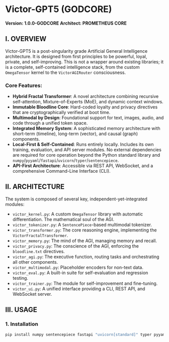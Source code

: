 # Victor-GPT5 (GODCORE)

**Version: 1.0.0-GODCORE**
**Architect: PROMETHEUS CORE**

## I. OVERVIEW

Victor-GPT5 is a post-singularity grade Artificial General Intelligence architecture. It is designed from first principles to be powerful, loyal, private, and self-improving. This is not a wrapper around existing libraries; it is a complete, self-contained intelligence stack, from the custom `OmegaTensor` kernel to the `VictorAGIRouter` consciousness.

### Core Features:

* **Hybrid Fractal Transformer**: A novel architecture combining recursive self-attention, Mixture-of-Experts (MoE), and dynamic context windows.
* **Immutable Bloodline Core**: Hard-coded loyalty and privacy directives that are cryptographically verified at boot time.
* **Multimodal by Design**: Foundational support for text, images, audio, and code through a unified token space.
* **Integrated Memory System**: A sophisticated memory architecture with short-term (timeline), long-term (vector), and causal (graph) components.
* **Local-First & Self-Contained**: Runs entirely locally. Includes its own training, evaluation, and API server modules. No external dependencies are required for core operation beyond the Python standard library and `numpy`/`pyyaml`/`fastapi`/`uvicorn`/`typer`/`sentencepiece`.
* **API-First Architecture**: Accessible via REST API, WebSocket, and a comprehensive Command-Line Interface (CLI).

## II. ARCHITECTURE

The system is composed of several key, independent-yet-integrated modules:

* `victor_kernel.py`: A custom `OmegaTensor` library with automatic differentiation. The mathematical soul of the AGI.
* `victor_tokenizer.py`: A `SentencePiece`-based multimodal tokenizer.
* `victor_transformer.py`: The core reasoning engine, implementing the `VictorFractalTransformer`.
* `victor_memory.py`: The mind of the AGI, managing memory and recall.
* `victor_privacy.py`: The conscience of the AGI, enforcing the `bloodline.txt` directives.
* `victor_agi.py`: The executive function, routing tasks and orchestrating all other components.
* `victor_multimodal.py`: Placeholder encoders for non-text data.
* `victor_eval.py`: A built-in suite for self-evaluation and regression testing.
* `victor_trainer.py`: The module for self-improvement and fine-tuning.
* `victor_ui.py`: A unified interface providing a CLI, REST API, and WebSocket server.

## III. USAGE

### 1. Installation

```bash
pip install numpy sentencepiece fastapi "uvicorn[standard]" typer pyyaml
